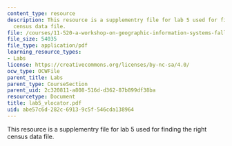 ```yaml
---
content_type: resource
description: This resource is a supplementry file for lab 5 used for finding the right
  census data file.
file: /courses/11-520-a-workshop-on-geographic-information-systems-fall-2005/abe57c6d282c69139c5f546cda138964_lab5_vlocator.pdf
file_size: 54035
file_type: application/pdf
learning_resource_types:
- Labs
license: https://creativecommons.org/licenses/by-nc-sa/4.0/
ocw_type: OCWFile
parent_title: Labs
parent_type: CourseSection
parent_uid: 2c320811-a808-516d-d362-87b899df38ba
resourcetype: Document
title: lab5_vlocator.pdf
uid: abe57c6d-282c-6913-9c5f-546cda138964
---
```

This resource is a supplementry file for lab 5 used for finding the right census data file.